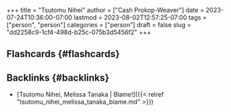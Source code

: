 +++
title = "Tsutomu Nihei"
author = ["Cash Prokop-Weaver"]
date = 2023-07-24T10:36:00-07:00
lastmod = 2023-08-02T12:57:25-07:00
tags = ["person", "person"]
categories = ["person"]
draft = false
slug = "dd2258c9-1cf4-498d-b25c-075b3d5456f2"
+++

## Flashcards {#flashcards}


## Backlinks {#backlinks}

-   [Tsutomu Nihei, Melissa Tanaka | Blame!]({{< relref "tsutomu_nihei_melissa_tanaka_blame.md" >}})
